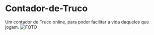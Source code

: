 # Contador-de-Truco
Um contador de Truco online, para poder facilitar a vida daqueles que jogam.
![FOTO](https://user-images.githubusercontent.com/103015143/202056294-94bd948e-769f-4562-8b91-b4549dde8af9.jpg)

